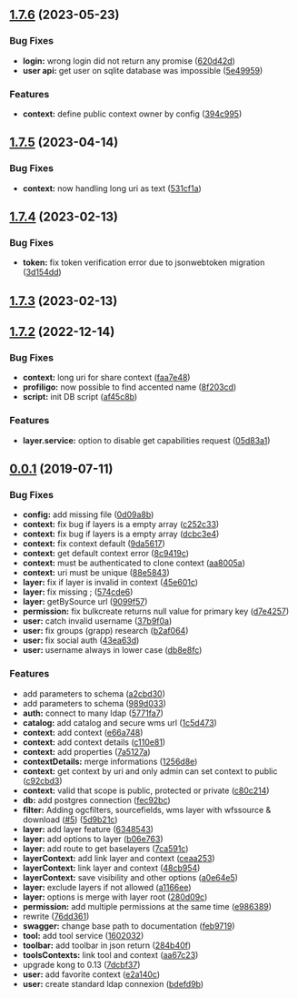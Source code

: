 ## [1.7.6](https://github.com/infra-geo-ouverte/igo2-api/compare/1.7.5...1.7.6) (2023-05-23)


### Bug Fixes

* **login:** wrong login did not return any promise ([620d42d](https://github.com/infra-geo-ouverte/igo2-api/commit/620d42d8c58bdeb64c638b968303eb0e68965799))
* **user api:** get user on sqlite database was impossible ([5e49959](https://github.com/infra-geo-ouverte/igo2-api/commit/5e49959ba7290f4e97990cb5ed2cb13160644473))


### Features

* **context:** define public context owner by config ([394c995](https://github.com/infra-geo-ouverte/igo2-api/commit/394c995c3143d0478a57144c713d7edbcf6aa620))



## [1.7.5](https://github.com/infra-geo-ouverte/igo2-api/compare/1.7.4...1.7.5) (2023-04-14)


### Bug Fixes

* **context:** now handling long uri as text ([531cf1a](https://github.com/infra-geo-ouverte/igo2-api/commit/531cf1a40f5f59370b052f454a4fa19b55ebaf14))



## [1.7.4](https://github.com/infra-geo-ouverte/igo2-api/compare/1.7.3...1.7.4) (2023-02-13)


### Bug Fixes

* **token:** fix token verification error due to jsonwebtoken migration ([3d154dd](https://github.com/infra-geo-ouverte/igo2-api/commit/3d154ddc6717169a776d3988e6186ab71815e8db))



## [1.7.3](https://github.com/infra-geo-ouverte/igo2-api/compare/1.7.2...1.7.3) (2023-02-13)



## [1.7.2](https://github.com/infra-geo-ouverte/igo2-api/compare/0.0.1...1.7.2) (2022-12-14)


### Bug Fixes

* **context:** long uri for share context ([faa7e48](https://github.com/infra-geo-ouverte/igo2-api/commit/faa7e48ff80c8e6ee4479ae26d6af4d7b438c61b))
* **profiligo:** now possible to find accented name ([8f203cd](https://github.com/infra-geo-ouverte/igo2-api/commit/8f203cdce388ac826beafe27d5618e69f1f84f52))
* **script:** init DB script ([af45c8b](https://github.com/infra-geo-ouverte/igo2-api/commit/af45c8b254909061110e9b33918c6e8259a58b3a))


### Features

* **layer.service:** option to disable get capabilities request ([05d83a1](https://github.com/infra-geo-ouverte/igo2-api/commit/05d83a1bf8cfe38a76663bf3484e121df9f61ce8))



## [0.0.1](https://github.com/infra-geo-ouverte/igo2-api/compare/e66a7488c77336578f2da8865f58b53e957f5bd9...0.0.1) (2019-07-11)


### Bug Fixes

* **config:** add missing file ([0d09a8b](https://github.com/infra-geo-ouverte/igo2-api/commit/0d09a8b37fe91f8a4f07b0c6ec9bfafc686f1028))
* **context:** fix bug if layers is a empty array ([c252c33](https://github.com/infra-geo-ouverte/igo2-api/commit/c252c33636914b3c73caeecfa82c76ff2dcb29fd))
* **context:** fix bug if layers is a empty array ([dcbc3e4](https://github.com/infra-geo-ouverte/igo2-api/commit/dcbc3e46b032e53f5181e16d90f613ec3a56f97e))
* **context:** fix context default ([9da5617](https://github.com/infra-geo-ouverte/igo2-api/commit/9da561778292858f78c34534733ed583c3581d19))
* **context:** get default context error ([8c9419c](https://github.com/infra-geo-ouverte/igo2-api/commit/8c9419c3e126870fc37a2c06a48d9311e1241b77))
* **context:** must be authenticated to clone context ([aa8005a](https://github.com/infra-geo-ouverte/igo2-api/commit/aa8005a3f9ab5ce05c9077cff707148a0117a24f))
* **context:** uri must be unique ([88e5843](https://github.com/infra-geo-ouverte/igo2-api/commit/88e584310e0cb0b88b5099e367bd83610c1f07e3))
* **layer:** fix if layer is invalid in context ([45e601c](https://github.com/infra-geo-ouverte/igo2-api/commit/45e601c8bf97747f6ce579b3cad6243306c92fd4))
* **layer:** fix missing ; ([574cde6](https://github.com/infra-geo-ouverte/igo2-api/commit/574cde6d80c1643eb169f5cf6edcc59e33a9671a))
* **layer:** getBySource url ([9099f57](https://github.com/infra-geo-ouverte/igo2-api/commit/9099f57cbc1185ff28155013e2202bfc782399a4))
* **permission:** fix bulkcreate returns null value for primary key ([d7e4257](https://github.com/infra-geo-ouverte/igo2-api/commit/d7e425774a938d21b824ca3d7967453e8042dcd8))
* **user:** catch invalid username ([37b9f0a](https://github.com/infra-geo-ouverte/igo2-api/commit/37b9f0add70a0fb9dff15bd3c2c9c9dafbf0c258))
* **user:** fix groups (grapp) research ([b2af064](https://github.com/infra-geo-ouverte/igo2-api/commit/b2af06484670cf9f176fd26b76349a1c25db7bae))
* **user:** fix social auth ([43ea63d](https://github.com/infra-geo-ouverte/igo2-api/commit/43ea63d105e518851ce7f179f145f1023b8c4fe7))
* **user:** username always in lower case ([db8e8fc](https://github.com/infra-geo-ouverte/igo2-api/commit/db8e8fce2cb5c66bb042dbbd233b1d45567d9764))


### Features

* add parameters to schema ([a2cbd30](https://github.com/infra-geo-ouverte/igo2-api/commit/a2cbd3053fd54e07d7d92dff94389d289fefaed8))
* add parameters to schema ([989d033](https://github.com/infra-geo-ouverte/igo2-api/commit/989d03319a1a4df344520f4fb5aec4961127108c))
* **auth:** connect to many ldap ([5771fa7](https://github.com/infra-geo-ouverte/igo2-api/commit/5771fa78d00cf8c36a4a4a4ced30840a81f5025f))
* **catalog:** add catalog and secure wms url ([1c5d473](https://github.com/infra-geo-ouverte/igo2-api/commit/1c5d473e2e49da49f9779175f1b66156845ddb69))
* **context:** add context ([e66a748](https://github.com/infra-geo-ouverte/igo2-api/commit/e66a7488c77336578f2da8865f58b53e957f5bd9))
* **context:** add context details ([c110e81](https://github.com/infra-geo-ouverte/igo2-api/commit/c110e81cc115a8c9cfee463ae9e951dc904836bc))
* **context:** add properties ([7a5127a](https://github.com/infra-geo-ouverte/igo2-api/commit/7a5127a8dceb6953f8043d055456ec55da56054b))
* **contextDetails:** merge informations ([1256d8e](https://github.com/infra-geo-ouverte/igo2-api/commit/1256d8ee7ff58de1bf59f2a56b8034da91fd06e6))
* **context:** get context by uri and only admin can set context to public ([c92cbd3](https://github.com/infra-geo-ouverte/igo2-api/commit/c92cbd3e50f8ee7bf424f3e4eb1dfa9da727755a))
* **context:** valid that scope is public, protected or private ([c80c214](https://github.com/infra-geo-ouverte/igo2-api/commit/c80c214446def666a26d0c0a283e08efda6729f3))
* **db:** add postgres connection ([fec92bc](https://github.com/infra-geo-ouverte/igo2-api/commit/fec92bc315a1733d5430d4b65ff6207c96be2be6))
* **filter:** Adding ogcfilters, sourcefields, wms layer with wfssource & download ([#5](https://github.com/infra-geo-ouverte/igo2-api/issues/5)) ([5d9b21c](https://github.com/infra-geo-ouverte/igo2-api/commit/5d9b21c72b8716414bd666c3abb9388b937e6489))
* **layer:** add layer feature ([6348543](https://github.com/infra-geo-ouverte/igo2-api/commit/63485434d08316f49259f441d1fd4a6b244ce259))
* **layer:** add options to layer ([b06e763](https://github.com/infra-geo-ouverte/igo2-api/commit/b06e763b7925e63fcf2d254acaa9223b24bf672b))
* **layer:** add route to get baselayers ([7ca591c](https://github.com/infra-geo-ouverte/igo2-api/commit/7ca591cf9d0f87e5bc67c3fd61eca3d888cd77c1))
* **layerContext:** add link layer and context ([ceaa253](https://github.com/infra-geo-ouverte/igo2-api/commit/ceaa2536fabfa69ce2a2a013d95d9ef4b8315b9e))
* **layerContext:** link layer and context ([48cb954](https://github.com/infra-geo-ouverte/igo2-api/commit/48cb954010e4c4af49c16159530407b714e5cec8))
* **layerContext:** save visibility and other options ([a0e64e5](https://github.com/infra-geo-ouverte/igo2-api/commit/a0e64e5879a86a429475f59b10c76008954ca0a7))
* **layer:** exclude layers if not allowed ([a1166ee](https://github.com/infra-geo-ouverte/igo2-api/commit/a1166ee6350b956d0dd6e51a7f70e691841ff8e2))
* **layer:** options is merge with layer root ([280d09c](https://github.com/infra-geo-ouverte/igo2-api/commit/280d09c7d39c5e4fcbb015cab2a366abc6dad5f5))
* **permission:** add multiple permissions at the same time ([e986389](https://github.com/infra-geo-ouverte/igo2-api/commit/e9863893182495c50e2162a180134d58d1165de1))
* rewrite ([76dd361](https://github.com/infra-geo-ouverte/igo2-api/commit/76dd361b46a523adca9f42015e79877908c0de97))
* **swagger:** change base path to documentation ([feb9719](https://github.com/infra-geo-ouverte/igo2-api/commit/feb971995d53ba12e6c87aa48677902f5927ff2b))
* **tool:** add tool service ([1602032](https://github.com/infra-geo-ouverte/igo2-api/commit/1602032e96a51de8b4fe81231ca05fe17a54503d))
* **toolbar:** add toolbar in json return ([284b40f](https://github.com/infra-geo-ouverte/igo2-api/commit/284b40ff213b65be971b5aee6c42b27ba173d4a9))
* **toolsContexts:** link tool and context ([aa67c23](https://github.com/infra-geo-ouverte/igo2-api/commit/aa67c230326235a004a8509f378490d48a34b317))
* upgrade kong to 0.13 ([7dcbf37](https://github.com/infra-geo-ouverte/igo2-api/commit/7dcbf376d1140a291ee668bc5f34ba2a3aa7b93c))
* **user:** add favorite context ([e2a140c](https://github.com/infra-geo-ouverte/igo2-api/commit/e2a140c18ab5d981924cf82c21198707f5a303b3))
* **user:** create standard ldap connexion ([bdefd9b](https://github.com/infra-geo-ouverte/igo2-api/commit/bdefd9bf7931509584eb2d85b3fd89114aac2b5d))



